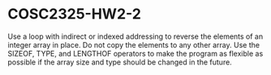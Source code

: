 # COSC2325-HW2-2

Use a loop with indirect or indexed addressing to reverse the elements of an integer array in place.
Do not copy the elements to any other array. Use the SIZEOF, TYPE, and LENGTHOF
operators to make the program as flexible as possible if the array size and type should be changed
in the future.
